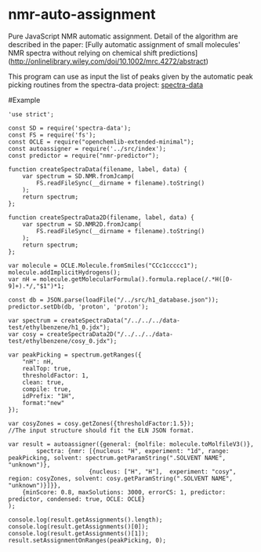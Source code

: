 # nmr-auto-assignment

Pure JavaScript NMR automatic assignment. Detail of the algorithm are described in the paper: 
[Fully automatic assignment of small molecules' NMR spectra without relying on chemical shift predictions]
(http://onlinelibrary.wiley.com/doi/10.1002/mrc.4272/abstract)

This program can use as input the list of peaks given by the automatic peak picking routines from the spectra-data project: [spectra-data](https://github.com/cheminfo-js/spectra)

#Example

```
'use strict';

const SD = require('spectra-data');
const FS = require('fs');
const OCLE = require("openchemlib-extended-minimal");
const autoassigner = require('../src/index');
const predictor = require("nmr-predictor");

function createSpectraData(filename, label, data) {
    var spectrum = SD.NMR.fromJcamp(
        FS.readFileSync(__dirname + filename).toString()
    );
    return spectrum;
};

function createSpectraData2D(filename, label, data) {
    var spectrum = SD.NMR2D.fromJcamp(
        FS.readFileSync(__dirname + filename).toString()
    );
    return spectrum;
};

var molecule = OCLE.Molecule.fromSmiles("CCc1ccccc1");
molecule.addImplicitHydrogens();
var nH = molecule.getMolecularFormula().formula.replace(/.*H([0-9]+).*/,"$1")*1;

const db = JSON.parse(loadFile("/../src/h1_database.json"));
predictor.setDb(db, 'proton', 'proton');

var spectrum = createSpectraData("/../../../data-test/ethylbenzene/h1_0.jdx");
var cosy = createSpectraData2D("/../../../data-test/ethylbenzene/cosy_0.jdx");

var peakPicking = spectrum.getRanges({
    "nH": nH,
    realTop: true,
    thresholdFactor: 1,
    clean: true,
    compile: true,
    idPrefix: "1H",
    format:"new"
});

var cosyZones = cosy.getZones({thresholdFactor:1.5});
//The input structure should fit the ELN JSON format.

var result = autoassigner({general: {molfile: molecule.toMolfileV3()},
        spectra: {nmr: [{nucleus: "H", experiment: "1d", range: peakPicking, solvent: spectrum.getParamString(".SOLVENT NAME", "unknown")},
                       {nucleus: ["H", "H"],  experiment: "cosy", region: cosyZones, solvent: cosy.getParamString(".SOLVENT NAME", "unknown")}]}},
    {minScore: 0.8, maxSolutions: 3000, errorCS: 1, predictor: predictor, condensed: true, OCLE: OCLE}
);

console.log(result.getAssignments().length);
console.log(result.getAssignments()[0]);
console.log(result.getAssignments()[1]);
result.setAssignmentOnRanges(peakPicking, 0);

```